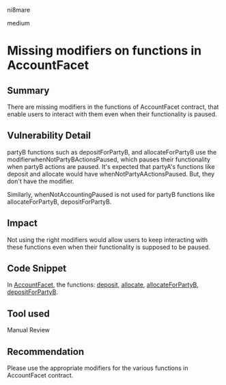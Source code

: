 ni8mare

medium

# Missing modifiers on functions in AccountFacet

## Summary
There are missing modifiers in the functions of AccountFacet contract, that enable users to interact with them even when their functionality is paused.

## Vulnerability Detail
partyB functions such as depositForPartyB, and allocateForPartyB use the modifierwhenNotPartyBActionsPaused, which pauses their functionality when partyB actions are paused. It's expected that partyA's functions like deposit and allocate would have whenNotPartyAActionsPaused. But, they don't have the modifier.

Similarly, whenNotAccountingPaused is not used for partyB functions like allocateForPartyB, depositForPartyB.

## Impact
Not using the right modifiers would allow users to keep interacting with these functions even when their functionality is supposed to be paused.

## Code Snippet
In [AccountFacet](https://github.com/sherlock-audit/2023-06-symmetrical/blob/main/symmio-core/contracts/facets/Account/AccountFacet.sol#L13C1-L13C1), the functions: [deposit](https://github.com/sherlock-audit/2023-06-symmetrical/blob/main/symmio-core/contracts/facets/Account/AccountFacet.sol#L16), [allocate](https://github.com/sherlock-audit/2023-06-symmetrical/blob/main/symmio-core/contracts/facets/Account/AccountFacet.sol#L39), [allocateForPartyB](https://github.com/sherlock-audit/2023-06-symmetrical/blob/main/symmio-core/contracts/facets/Account/AccountFacet.sol#L66), [depositForPartyB](https://github.com/sherlock-audit/2023-06-symmetrical/blob/main/symmio-core/contracts/facets/Account/AccountFacet.sol#L93).

## Tool used
Manual Review

## Recommendation
Please use the appropriate modifiers for the various functions in AccountFacet contract.
